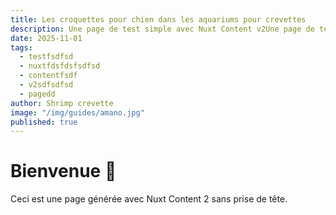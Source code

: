 ```yaml
---
title: Les croquettes pour chien dans les aquariums pour crevettes
description: Une page de test simple avec Nuxt Content v2Une page de test simple avec Nuxt Content v2
date: 2025-11-01
tags:
  - testfsdfsd
  - nuxtfdsfdsfsdfsd
  - contentfsdf
  - v2sdfsdfsd
  - pagedd
author: Shrimp crevette
image: "/img/guides/amano.jpg"
published: true
---
```


# Bienvenue 👋

Ceci est une page générée avec Nuxt Content 2 sans prise de tête.